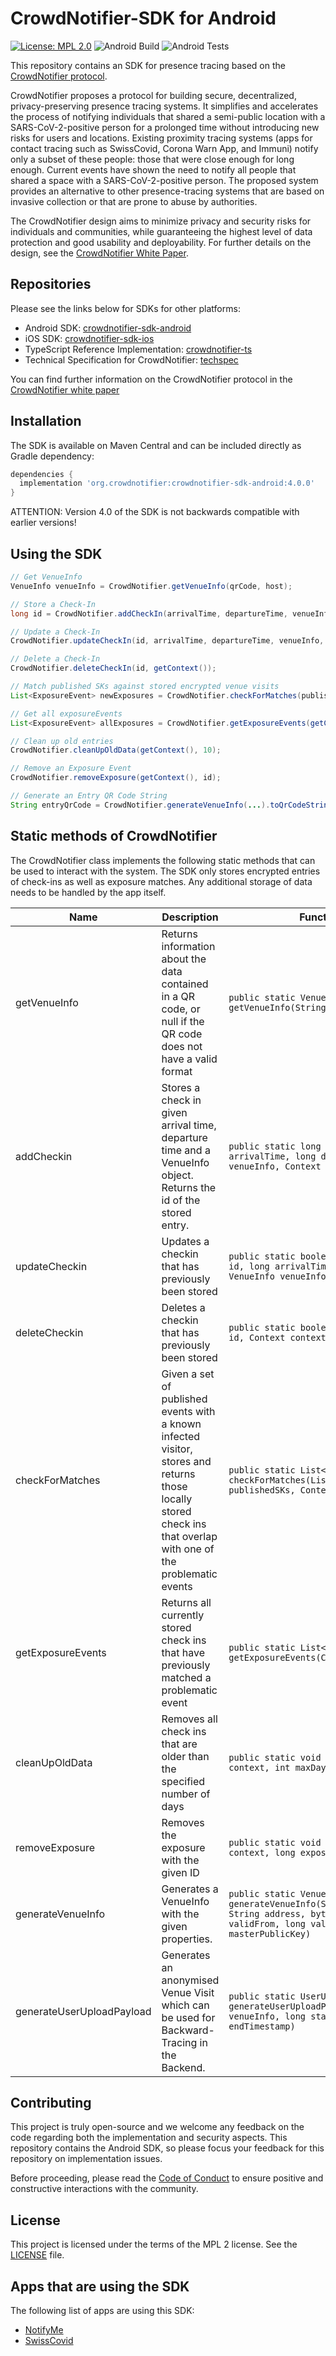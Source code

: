 # CrowdNotifier-SDK for Android

[![License: MPL 2.0](https://img.shields.io/badge/License-MPL%202.0-brightgreen.svg)](https://github.com/CrowdNotifier/crowdnotifier-sdk-android/blob/master/LICENSE)
![Android Build](https://github.com/CrowdNotifier/crowdnotifier-sdk-android/workflows/Build/badge.svg)
![Android Tests](https://github.com/CrowdNotifier/crowdnotifier-sdk-android/workflows/Android%20Tests/badge.svg)

This repository contains an SDK for presence tracing based on the [CrowdNotifier protocol](https://github.com/CrowdNotifier/documents).

CrowdNotifier proposes a protocol for building secure, decentralized, privacy-preserving presence tracing systems. It simplifies and accelerates the process of notifying individuals that shared a semi-public location with a SARS-CoV-2-positive person for a prolonged time without introducing new risks for users and locations. Existing proximity tracing systems (apps for contact tracing such as SwissCovid, Corona Warn App, and Immuni) notify only a subset of these people: those that were close enough for long enough. Current events have shown the need to notify all people that shared a space with a SARS-CoV-2-positive person. The proposed system provides an alternative to other presence-tracing systems that are based on invasive collection or that are prone to abuse by authorities.

The CrowdNotifier design aims to minimize privacy and security risks for individuals and communities, while guaranteeing the highest level of data protection and good usability and deployability. For further details on the design, see the [CrowdNotifier White Paper](https://github.com/CrowdNotifier/documents).

## Repositories

Please see the links below for SDKs for other platforms:

* Android SDK: [crowdnotifier-sdk-android](https://github.com/CrowdNotifier/crowdnotifier-sdk-android)
* iOS SDK: [crowdnotifier-sdk-ios](https://github.com/CrowdNotifier/crowdnotifier-sdk-ios)
* TypeScript Reference Implementation: [crowdnotifier-ts](https://github.com/CrowdNotifier/crowdnotifier-ts)
* Technical Specification for CrowdNotifier: [techspec](https://github.com/CrowdNotifier/techspec)

You can find further information on the CrowdNotifier protocol in the [CrowdNotifier white paper](https://github.com/CrowdNotifier/documents)

## Installation

The SDK is available on Maven Central and can be included directly as Gradle dependency:

```groovy
dependencies {
  implementation 'org.crowdnotifier:crowdnotifier-sdk-android:4.0.0'
}
```

ATTENTION: Version 4.0 of the SDK is not backwards compatible with earlier versions!

## Using the SDK

```java
// Get VenueInfo
VenueInfo venueInfo = CrowdNotifier.getVenueInfo(qrCode, host);

// Store a Check-In
long id = CrowdNotifier.addCheckIn(arrivalTime, departureTime, venueInfo, getContext());

// Update a Check-In
CrowdNotifier.updateCheckIn(id, arrivalTime, departureTime, venueInfo, getContext());

// Delete a Check-In
CrowdNotifier.deleteCheckIn(id, getContext());

// Match published SKs against stored encrypted venue visits
List<ExposureEvent> newExposures = CrowdNotifier.checkForMatches(publishedSKs, getContext());

// Get all exposureEvents
List<ExposureEvent> allExposures = CrowdNotifier.getExposureEvents(getContext());

// Clean up old entries
CrowdNotifier.cleanUpOldData(getContext(), 10);

// Remove an Exposure Event
CrowdNotifier.removeExposure(getContext(), id);

// Generate an Entry QR Code String
String entryQrCode = CrowdNotifier.generateVenueInfo(...).toQrCodeString("https://example-base-url.org");

```

## Static methods of CrowdNotifier

The CrowdNotifier class implements the following static methods that can be used to interact with the system. The SDK only stores encrypted entries of check-ins as well as exposure matches. Any additional storage of data needs to
be handled by the app itself.

Name | Description | Function Name
---- | ----------- | -------------
getVenueInfo | Returns information about the data contained in a QR code, or null if the QR code does not have a valid format | `public static VenueInfo getVenueInfo(String qrCode, String host)`
addCheckin | Stores a check in given arrival time, departure time and a VenueInfo object. Returns the id of the stored entry. | `public static long addCheckIn(long arrivalTime, long departureTime, VenueInfo venueInfo, Context context)`
updateCheckin | Updates a checkin that has previously been stored | `public static boolean updateCheckIn(long id, long arrivalTime, long departureTime, VenueInfo venueInfo, Context context)`
deleteCheckin | Deletes a checkin that has previously been stored | `public static boolean deleteCheckIn(long id, Context context)`
checkForMatches | Given a set of published events with a known infected visitor, stores and returns those locally stored check ins that overlap with one of the problematic events | `public static List<ExposureEvent> checkForMatches(List<ProblematicEventInfo> publishedSKs, Context context)`
getExposureEvents | Returns all currently stored check ins that have previously matched a problematic event | `public static List<ExposureEvent> getExposureEvents(Context context)`
cleanUpOldData | Removes all check ins that are older than the specified number of days | `public static void cleanUpOldData(Context context, int maxDaysToKeep)`
removeExposure | Removes the exposure with the given ID | `public static void removeExposure(Context context, long exposureId)`
generateVenueInfo | Generates a VenueInfo with the given properties. | `public static VenueInfo generateVenueInfo(String description, String address, byte[] countryData, long validFrom, long validTo, byte[] masterPublicKey)`
generateUserUploadPayload | Generates an anonymised Venue Visit which can be used for Backward-Tracing in the Backend. | `public static UserUploadPayload generateUserUploadPayload(VenueInfo venueInfo, long startTimestamp, long endTimestamp)`

## Contributing

This project is truly open-source and we welcome any feedback on the code regarding both the implementation and security aspects. This repository contains the Android SDK, so please focus your feedback for this repository on implementation issues.

Before proceeding, please read the [Code of Conduct](CODE_OF_CONDUCT.txt) to ensure positive and constructive interactions with the community.

## License

This project is licensed under the terms of the MPL 2 license. See the [LICENSE](LICENSE) file.

## Apps that are using the SDK

The following list of apps are using this SDK: 

* [NotifyMe](https://github.com/notifyme-app/readme)
* [SwissCovid](https://github.com/SwissCovid/swisscovid-doc)
